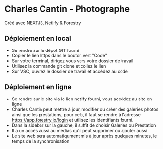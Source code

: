 # Charles Cantin - Photographe
Créé avec NEXTJS, Netlify & Forestry

## Déploiement en local

- Se rendre sur le dépot GIT fourni
- Copier le lien https dans le bouton vert "Code"
- Sur votre terminal, dirigez vous vers votre dossier de travail
- Utilisez la commande git clone et collez le lien
- Sur VSC, ouvrez le dossier de travail et accédez au code


## Déploiement en ligne

- Se rendre sur le site via le lien netlify fourni, vous accédez au site en ligne
- Charles Cantin peut mettre à jour, modifier ou créer des galeries photos ainsi que les prestations, pour cela, il faut se rendre à l'adresse https://app.forestry.io/login et utilisez les identifiants fourni.
- Dans la sidebar sur la gauche, il suffit de choisir Galeries ou Prestation
- Il a un accès aussi au médias qu'il peut supprimer ou ajouter aussi
- Le site web sera automatiqument mis à jour après quelques minutes, le temps de la synchronisation
